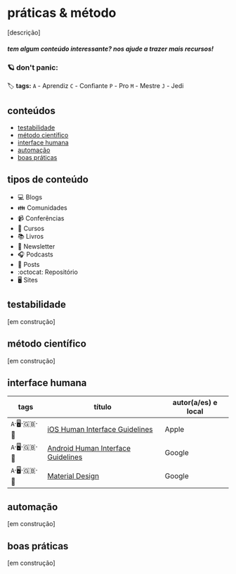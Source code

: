 # práticas & método

[descrição]


##### _tem algum conteúdo interessante? nos ajude a trazer mais recursos!_


### :ringed_planet: don't panic:

:label: **tags:**
`A` - Aprendiz
`C` - Confiante
`P` - Pro
`M` - Mestre
`J` - Jedi

## conteúdos
  - [testabilidade](https://github.com/enjoei/career/tree/master/apps/praticas%20%26%20metodo#testabilidade)
  - [método científico](https://github.com/enjoei/career/tree/master/apps/praticas%20%26%20metodo#método-científico)
  - [interface humana](https://github.com/enjoei/career/tree/master/apps/praticas%20%26%20metodo#interface-humana)
  - [automação](https://github.com/enjoei/career/tree/master/apps/praticas%20%26%20metodo#automação)
  - [boas práticas](https://github.com/enjoei/career/tree/master/apps/praticas%20%26%20metodo#boas-práticas)

## tipos de conteúdo
- :computer: Blogs
- :family: Comunidades
- :video_camera: Conferências
- :open_book: Cursos
- :books: Livros
- :newspaper: Newsletter
- :headphones: Podcasts
- :bookmark_tabs: Posts
- :octocat: Repositório
- :desktop_computer: Sites

## testabilidade
[em construção]

## método científico
[em construção]

## interface humana
| tags 	| título    	| autor(a/es) e local |
|-----------	|-----------	|-----------	|
| `A`‧:desktop_computer:‧:uk:‧:apple: | [iOS Human Interface Guidelines](https://developer.apple.com/design/human-interface-guidelines/ios) | Apple |
| `A`‧:desktop_computer:‧:uk:‧:robot: | [Android Human Interface Guidelines](https://developer.android.com/guide/topics/ui) | Google |
| `A`‧:desktop_computer:‧:uk:‧:robot: | [Material Design](https://material.io/) | Google |

## automação
[em construção]

## boas práticas
[em construção]

